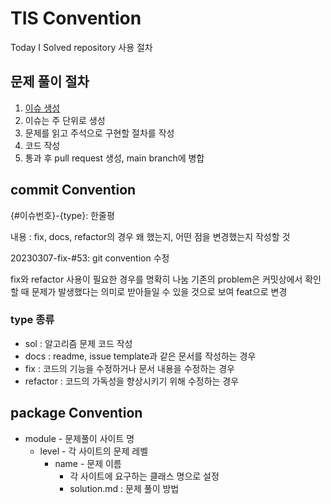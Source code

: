 # TIS Convention
Today I Solved repository 사용 절차

## 문제 풀이 절차
1. [이슈 생성](https://github.com/yj178/TIS/blob/main/.github/ISSUE_TEMPLATE/a-problem-i-will-solve-today-.md)
2. 이슈는 주 단위로 생성
3. 문제를 읽고 주석으로 구현할 절차를 작성
4. 코드 작성
5. 통과 후 pull request 생성, main branch에 병합

## commit Convention
{#이슈번호}-{type}: 한줄평 

내용 : fix, docs, refactor의 경우 왜 했는지, 어떤 점을 변경했는지 작성할 것

20230307-fix-#53: git convention 수정

fix와 refactor 사용이 필요한 경우를 명확히 나눔
기존의 problem은 커밋상에서 확인할 때 문제가 발생했다는 의미로 받아들일 수 있을 것으로 보여 feat으로 변경


### type 종류
* sol : 알고리즘 문제 코드 작성
* docs : readme, issue template과 같은 문서를 작성하는 경우
* fix : 코드의 기능을 수정하거나 문서 내용을 수정하는 경우
* refactor : 코드의 가독성을 향상시키기 위해 수정하는 경우

## package Convention
* module - 문제풀이 사이트 명
  * level - 각 사이트의 문제 레벨
    * name - 문제 이름
      * 각 사이트에 요구하는 클래스 명으로 설정
      * solution.md : 문제 풀이 방법
